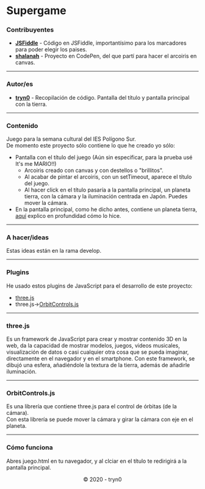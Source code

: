 # Supergame

### Contribuyentes
- __[JSFiddle](https://jsfiddle.net/bp61hoyn/)__ - Código en JSFiddle, importantísimo para los marcadores para poder elegir los paises.
- __[shalanah](https://codepen.io/shalanah/pen/ymRpPd)__ - Proyecto en CodePen, del que partí para hacer el arcoiris en canvas.

___

### Autor/es
- __[tryn0](https://github.com/tryn0)__ - Recopilación de código. Pantalla del título y pantalla principal con la tierra.

___

### Contenido
Juego para la semana cultural del IES Polígono Sur.  
De momento este proyecto sólo contiene lo que he creado yo sólo:  
+ Pantalla con el título del juego (Aún sin especificar, para la prueba usé It's me MARIO!!)
    + Arcoiris creado con canvas y con destellos o "brillitos".
    + Al acabar de pintar el arcoiris, con un setTimeout, aparece el título del juego.
    + Al hacer click en el título pasaría a la pantalla principal, un planeta tierra, con la cámara y la iluminación centrada en Japón. Puedes mover la cámara.
+ En la pantalla principal, como he dicho antes, contiene un planeta tierra, [aquí](###three.js) explico en profundidad cómo lo hice.
___

### A hacer/ideas
Estas ideas están en la rama develop.

___

### Plugins
He usado estos plugins de JavaScript para el desarrollo de este proyecto:
+ [three.js](https://threejs.org/)
+ three.js->[OrbitControls.js](https://threejs.org/docs/#examples/en/controls/OrbitControls)

___

### three.js
Es un framework de JavaScript para crear y mostrar contenido 3D en la web, da la capacidad de mostrar modelos, juegos, videos musicales, visualización de datos o casi cualquier otra cosa que se pueda imaginar, directamente en el navegador y en el smartphone.
Con este framework, se dibujó una esfera, añadiéndole la textura de la tierra, además de añadirle iluminación.

___

### OrbitControls.js
Es una librería que contiene three.js para el control de órbitas (de la cámara).  
Con esta librería se puede mover la cámara y girar la cámara con eje en el planeta.

___

### Cómo funciona
Abres juego.html en tu navegador, y al clciar en el título te redirigirá a la pantalla principal.

<p align="center">&copy; 2020 - tryn0</p>